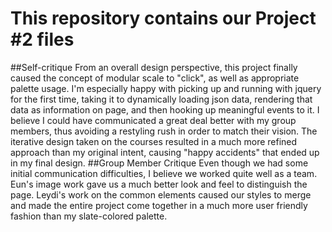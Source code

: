 # This repository contains our Project #2 files
##Self-critique
From an overall design perspective, this project finally caused the concept of modular scale to "click", as well as appropriate palette usage. I'm especially happy with picking up and running with jquery for the first time, taking it to dynamically loading json data, rendering that data as information on page, and then hooking up meaningful events to it. I believe I could have communicated a great deal better with my group members, thus avoiding a restyling rush in order to match their vision. The iterative design taken on the courses resulted in a much more refined approach than my original intent, causing "happy accidents" that ended up in my final design.
##Group Member Critique
Even though we had some initial communication difficulties, I believe we worked quite well as a team. Eun's image work gave us a much better look and feel to distinguish the page. Leydi's work on the common elements caused our styles to merge and made the entire project come together in a much more user friendly fashion than my slate-colored palette.
